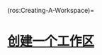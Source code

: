 (ros:Creating-A-Workspace)=
# [创建一个工作区](https://docs.ros.org/en/galactic/Tutorials/Workspace/Creating-A-Workspace.html)